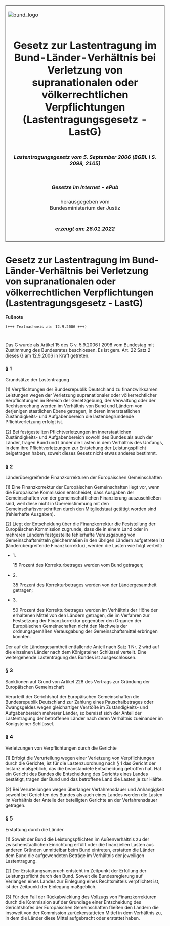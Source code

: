 <span id="DECKBLATT.html"></span>

<table border="0" frame="border" width="100%">

<tr valign="top">

<td align="left">

![bund\_logo](BfJ_2021_Web_de_de.gif)

</td>

<td align="right">

 

</td>

</tr>

<tr align="center" valign="middle">

<td colspan="2">

# Gesetz zur Lastentragung im Bund-Länder-Verhältnis bei Verletzung von supranationalen oder völkerrechtlichen Verpflichtungen (Lastentragungsgesetz - LastG)

</td>

</tr>

<tr align="center" valign="middle">

<td colspan="2">

##### Lastentragungsgesetz vom 5. September 2006 (BGBl. I S. 2098, 2105)

</td>

</tr>

<tr align="center" valign="middle">

<td colspan="2">

  
  

##### Gesetze im Internet - ePub  
  
herausgegeben vom  
Bundesministerium der Justiz

</td>

</tr>

<tr align="center" valign="bottom">

<td colspan="2">

  
  

##### erzeugt am: 26.01.2022

</td>

</tr>

</table>

<span id="BJNR210500006.html"></span>

# Gesetz zur Lastentragung im Bund-Länder-Verhältnis bei Verletzung von supranationalen oder völkerrechtlichen Verpflichtungen (Lastentragungsgesetz - LastG)

<div>

  
**Fußnote**

<div class="jnhtml">

<div>

<div class="jurAbsatz">

  

``` 
(+++ Textnachweis ab: 12.9.2006 +++)

 
```

Das G wurde als Artikel 15 des G v. 5.9.2006 I 2098 vom Bundestag mit
Zustimmung des Bundesrates beschlossen. Es ist gem. Art. 22 Satz 2
dieses G am 12.9.2006 in Kraft getreten.

</div>

</div>

</div>

</div>

<span id="BJNR210500006BJNE000100000.html"></span>

### § 1  
Grundsätze der Lastentragung

<div>

<div class="jnhtml">

<div>

<div class="jurAbsatz">

(1) Verpflichtungen der Bundesrepublik Deutschland zu finanzwirksamen
Leistungen wegen der Verletzung supranationaler oder völkerrechtlicher
Verpflichtungen im Bereich der Gesetzgebung, der Verwaltung oder der
Rechtsprechung werden im Verhältnis von Bund und Ländern von derjenigen
staatlichen Ebene getragen, in deren innerstaatlichen Zuständigkeits-
und Aufgabenbereich die lastenbegründende Pflichtverletzung erfolgt ist.

</div>

<div class="jurAbsatz">

(2) Bei festgestellten Pflichtverletzungen im innerstaatlichen
Zuständigkeits- und Aufgabenbereich sowohl des Bundes als auch der
Länder, tragen Bund und Länder die Lasten in dem Verhältnis des
Umfangs, in dem ihre Pflichtverletzungen zur Entstehung der
Leistungspflicht beigetragen haben, soweit dieses Gesetz nicht etwas
anderes bestimmt.

</div>

</div>

</div>

</div>

<span id="BJNR210500006BJNE000200000.html"></span>

### § 2  
Länderübergreifende Finanzkorrekturen der Europäischen Gemeinschaften

<div>

<div class="jnhtml">

<div>

<div class="jurAbsatz">

(1) Eine Finanzkorrektur der Europäischen Gemeinschaften liegt vor, wenn
die Europäische Kommission entscheidet, dass Ausgaben der Gemeinschaften
von der gemeinschaftlichen Finanzierung auszuschließen sind, weil diese
nicht in Übereinstimmung mit den Gemeinschaftsvorschriften durch den
Mitgliedstaat getätigt worden sind (fehlerhafte Ausgaben).

</div>

<div class="jurAbsatz">

(2) Liegt der Entscheidung über die Finanzkorrektur die Feststellung der
Europäischen Kommission zugrunde, dass die in einem Land oder in
mehreren Ländern festgestellte fehlerhafte Verausgabung von
Gemeinschaftsmitteln gleichermaßen in den übrigen Ländern aufgetreten
ist (länderübergreifende Finanzkorrektur), werden die Lasten wie folgt
verteilt:

  - 1\.
    
    <div style="">
    
    15 Prozent des Korrekturbetrages werden vom Bund getragen;
    
    </div>

  - 2\.
    
    <div style="">
    
    35 Prozent des Korrekturbetrages werden von der Ländergesamtheit
    getragen;
    
    </div>

  - 3\.
    
    <div style="">
    
    50 Prozent des Korrekturbetrages werden im Verhältnis der Höhe der
    erhaltenen Mittel von den Ländern getragen, die im Verfahren zur
    Festsetzung der Finanzkorrektur gegenüber den Organen der
    Europäischen Gemeinschaften nicht den Nachweis der ordnungsgemäßen
    Verausgabung der Gemeinschaftsmittel erbringen konnten.
    
    </div>

Der auf die Ländergesamtheit entfallende Anteil nach Satz 1 Nr. 2 wird
auf die einzelnen Länder nach dem Königsteiner Schlüssel verteilt. Eine
weitergehende Lastentragung des Bundes ist ausgeschlossen.

</div>

</div>

</div>

</div>

<span id="BJNR210500006BJNE000300000.html"></span>

### § 3  
Sanktionen auf Grund von Artikel 228 des Vertrags zur Gründung der Europäischen Gemeinschaft

<div>

<div class="jnhtml">

<div>

<div class="jurAbsatz">

Verurteilt der Gerichtshof der Europäischen Gemeinschaften die
Bundesrepublik Deutschland zur Zahlung eines Pauschalbetrages oder
Zwangsgeldes wegen gleichartiger Verstöße im Zuständigkeits- und
Aufgabenbereich mehrerer Länder, so bemisst sich der Anteil der
Lastentragung der betroffenen Länder nach deren Verhältnis zueinander im
Königsteiner Schlüssel.

</div>

</div>

</div>

</div>

<span id="BJNR210500006BJNE000400000.html"></span>

### § 4  
Verletzungen von Verpflichtungen durch die Gerichte

<div>

<div class="jnhtml">

<div>

<div class="jurAbsatz">

(1) Erfolgt die Verurteilung wegen einer Verletzung von Verpflichtungen
durch die Gerichte, ist für die Lastenzuordnung nach § 1 das Gericht der
Instanz maßgeblich, das die beanstandete Entscheidung getroffen hat. Hat
ein Gericht des Bundes die Entscheidung des Gerichts eines Landes
bestätigt, tragen der Bund und das betroffene Land die Lasten je zur
Hälfte.

</div>

<div class="jurAbsatz">

(2) Bei Verurteilungen wegen überlanger Verfahrensdauer und Anhängigkeit
sowohl bei Gerichten des Bundes als auch eines Landes werden die Lasten
im Verhältnis der Anteile der beteiligten Gerichte an der
Verfahrensdauer getragen.

</div>

</div>

</div>

</div>

<span id="BJNR210500006BJNE000500000.html"></span>

### § 5  
Erstattung durch die Länder

<div>

<div class="jnhtml">

<div>

<div class="jurAbsatz">

(1) Soweit der Bund die Leistungspflichten im Außenverhältnis zu der
zwischenstaatlichen Einrichtung erfüllt oder die finanziellen Lasten aus
anderen Gründen unmittelbar beim Bund eintreten, erstatten die Länder
dem Bund die aufgewendeten Beträge im Verhältnis der jeweiligen
Lastentragung.

</div>

<div class="jurAbsatz">

(2) Der Erstattungsanspruch entsteht im Zeitpunkt der Erfüllung der
Leistungspflicht durch den Bund. Soweit die Bundesregierung auf
Verlangen eines Landes zur Einlegung eines Rechtsmittels verpflichtet
ist, ist der Zeitpunkt der Einlegung maßgeblich.

</div>

<div class="jurAbsatz">

(3) Für den Fall der Rückabwicklung des Vollzugs von Finanzkorrekturen
durch die Kommission auf der Grundlage einer Entscheidung des
Gerichtshofes der Europäischen Gemeinschaften fließen den Ländern die
insoweit von der Kommission zurückerstatteten Mittel in dem Verhältnis
zu, in dem die Länder diese Mittel aufgebracht oder erstattet haben.

</div>

</div>

</div>

</div>
